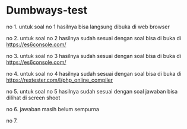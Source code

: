 # Dumbways-test
no 1. untuk soal no 1 hasilnya bisa langsung dibuka di web browser

no 2. untuk soal no 2 hasilnya sudah sesuai dengan soal bisa di buka di https://es6console.com/

no 3. untuk soal no 3 hasilnya sudah sesuai dengan soal bisa di buka di https://es6console.com/

no 4. untuk soal no 4 hasilnya sudah sesuai dengan soal bisa di buka di https://rextester.com/l/php_online_compiler

no 5. untuk soal no 5 hasilnya sudah sesuai dengan soal jawaban bisa dilihat di screen shoot

no 6. jawaban masih belum sempurna

no 7. 

